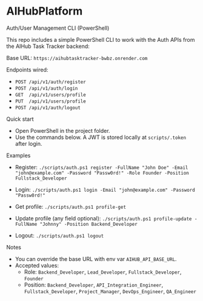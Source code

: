 # AIHubPlatform

Auth/User Management CLI (PowerShell)

This repo includes a simple PowerShell CLI to work with the Auth APIs from the AIHub Task Tracker backend:

Base URL: `https://aihubtasktracker-bwbz.onrender.com`

Endpoints wired:
- `POST /api/v1/auth/register`
- `POST /api/v1/auth/login`
- `GET  /api/v1/users/profile`
- `PUT  /api/v1/users/profile`
- `POST /api/v1/auth/logout`

Quick start
- Open PowerShell in the project folder.
- Use the commands below. A JWT is stored locally at `scripts/.token` after login.

Examples
- Register:
  `./scripts/auth.ps1 register -FullName "John Doe" -Email "john@example.com" -Password "Passw0rd!" -Role Founder -Position Fullstack_Developer`

- Login:
  `./scripts/auth.ps1 login -Email "john@example.com" -Password "Passw0rd!"`

- Get profile:
  `./scripts/auth.ps1 profile-get`

- Update profile (any field optional):
  `./scripts/auth.ps1 profile-update -FullName "Johnny" -Position Backend_Developer`

- Logout:
  `./scripts/auth.ps1 logout`

Notes
- You can override the base URL with env var `AIHUB_API_BASE_URL`.
- Accepted values:
  - Role: `Backend_Developer`, `Lead_Developer`, `Fullstack_Developer`, `Founder`
  - Position: `Backend_Developer`, `API_Integration_Engineer`, `Fullstack_Developer`, `Project_Manager`, `DevOps_Engineer`, `QA_Engineer`
